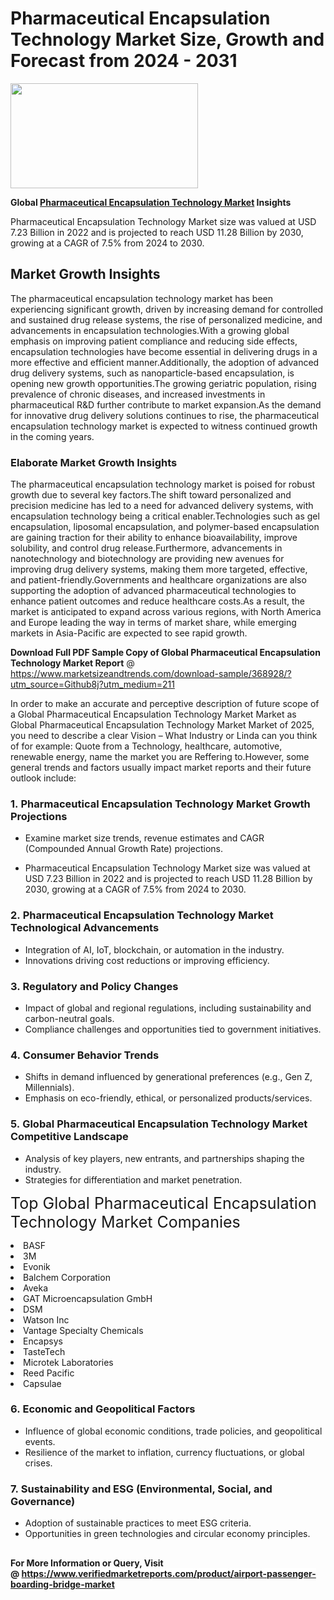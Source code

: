 <H1>Pharmaceutical Encapsulation Technology Market Size, Growth and Forecast from 2024 - 2031</H1><img class="aligncenter size-medium wp-image-584254" src="https://thirdeyenews.in/wp-content/uploads/2024/09/Global-Market-Research-300x168.jpeg" alt="" width="300" height="168" /><p><strong>Global&nbsp;<a href="https://www.marketsizeandtrends.com/download-sample/368928/?utm_source=Github8j?utm_medium=211">Pharmaceutical Encapsulation Technology Market</a> Insights</strong></p><p>Pharmaceutical Encapsulation Technology Market size was valued at USD 7.23 Billion in 2022 and is projected to reach USD 11.28 Billion by 2030, growing at a CAGR of 7.5% from 2024 to 2030.</p><p><h2>Market Growth Insights</h2> The pharmaceutical encapsulation technology market has been experiencing significant growth, driven by increasing demand for controlled and sustained drug release systems, the rise of personalized medicine, and advancements in encapsulation technologies.With a growing global emphasis on improving patient compliance and reducing side effects, encapsulation technologies have become essential in delivering drugs in a more effective and efficient manner.Additionally, the adoption of advanced drug delivery systems, such as nanoparticle-based encapsulation, is opening new growth opportunities.The growing geriatric population, rising prevalence of chronic diseases, and increased investments in pharmaceutical R&D further contribute to market expansion.As the demand for innovative drug delivery solutions continues to rise, the pharmaceutical encapsulation technology market is expected to witness continued growth in the coming years. <h3>Elaborate Market Growth Insights</h3> The pharmaceutical encapsulation technology market is poised for robust growth due to several key factors.The shift toward personalized and precision medicine has led to a need for advanced delivery systems, with encapsulation technology being a critical enabler.Technologies such as gel encapsulation, liposomal encapsulation, and polymer-based encapsulation are gaining traction for their ability to enhance bioavailability, improve solubility, and control drug release.Furthermore, advancements in nanotechnology and biotechnology are providing new avenues for improving drug delivery systems, making them more targeted, effective, and patient-friendly.Governments and healthcare organizations are also supporting the adoption of advanced pharmaceutical technologies to enhance patient outcomes and reduce healthcare costs.As a result, the market is anticipated to expand across various regions, with North America and Europe leading the way in terms of market share, while emerging markets in Asia-Pacific are expected to see rapid growth.</p><p><span class=""><strong>Download Full PDF Sample Copy of Global Pharmaceutical Encapsulation Technology Market Report</strong> @ <a href="https://www.marketsizeandtrends.com/download-sample/368928/?utm_source=Github8j?utm_medium=211" target="_blank">https://www.marketsizeandtrends.com/download-sample/368928/?utm_source=Github8j?utm_medium=211</a></span></p><p>In order to make an accurate and perceptive description of future scope of a Global&nbsp;Pharmaceutical Encapsulation Technology Market Market as Global&nbsp;Pharmaceutical Encapsulation Technology Market Market of 2025, you need to describe a clear Vision &ndash; What Industry or Linda can you think of for example: Quote from a Technology, healthcare, automotive, renewable energy, name the market you are Reffering to.However, some general trends and factors usually impact market reports and their future outlook include:</p><h3>1.&nbsp;<strong>Pharmaceutical Encapsulation Technology Market Growth Projections</strong></h3><ul><li>Examine market size trends, revenue estimates and CAGR (Compounded Annual Growth Rate) projections.</li><li><p>Pharmaceutical Encapsulation Technology Market size was valued at USD 7.23 Billion in 2022 and is projected to reach USD 11.28 Billion by 2030, growing at a CAGR of 7.5% from 2024 to 2030.</p></li></ul><h3>2.&nbsp;<strong>Pharmaceutical Encapsulation Technology Market Technological Advancements</strong></h3><ul><li>Integration of AI, IoT, blockchain, or automation in the industry.</li><li>Innovations driving cost reductions or improving efficiency.</li></ul><h3>3.&nbsp;<strong>Regulatory and Policy Changes</strong></h3><ul><li>Impact of global and regional regulations, including sustainability and carbon-neutral goals.</li><li>Compliance challenges and opportunities tied to government initiatives.</li></ul><h3>4.&nbsp;<strong>Consumer Behavior Trends</strong></h3><ul><li>Shifts in demand influenced by generational preferences (e.g., Gen Z, Millennials).</li><li>Emphasis on eco-friendly, ethical, or personalized products/services.</li></ul><h3>5.&nbsp;<strong>Global Pharmaceutical Encapsulation Technology Market Competitive Landscape</strong></h3><ul><li>Analysis of key players, new entrants, and partnerships shaping the industry.</li><li>Strategies for differentiation and market penetration.</li></ul><p data-pm-slice="1 1 []"><span style="color: inherit; font-family: inherit; font-size: 25px;">Top Global Pharmaceutical Encapsulation Technology Market Companies</span></p><div class="" data-test-id=""><p><li>BASF</li><li> 3M</li><li> Evonik</li><li> Balchem Corporation</li><li> Aveka</li><li> GAT Microencapsulation GmbH</li><li> DSM</li><li> Watson Inc</li><li> Vantage Specialty Chemicals</li><li> Encapsys</li><li> TasteTech</li><li> Microtek Laboratories</li><li> Reed Pacific</li><li> Capsulae</li></p></div><h3>6.&nbsp;<strong>Economic and Geopolitical Factors</strong></h3><ul><li>Influence of global economic conditions, trade policies, and geopolitical events.</li><li>Resilience of the market to inflation, currency fluctuations, or global crises.</li></ul><h3>7.&nbsp;<strong>Sustainability and ESG (Environmental, Social, and Governance)</strong></h3><ul><li>Adoption of sustainable practices to meet ESG criteria.</li><li>Opportunities in green technologies and circular economy principles.</li></ul><h2><strong style="font-size: 14px;">For More Information or Query, Visit @&nbsp;</strong><a style="background-color: #ffffff; font-size: 14px;" href="https://www.marketsizeandtrends.com/report/pharmaceutical-encapsulation-technology-market/" target="_blank">https://www.verifiedmarketreports.com/product/airport-passenger-boarding-bridge-market</a></h2>